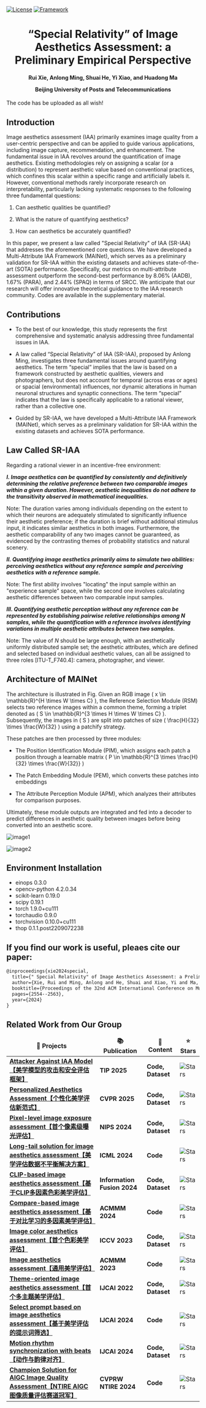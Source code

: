 [![License](https://img.shields.io/badge/License-Apache%202.0-blue.svg)](https://opensource.org/licenses/Apache-2.0)
[![Framework](https://img.shields.io/badge/PyTorch-%23EE4C2C.svg?&logo=PyTorch&logoColor=white)](https://pytorch.org/)

<div align="center">
<h1>
<b>
“Special Relativity” of Image Aesthetics Assessment: a Preliminary Empirical Perspective
</b>
</h1>
<h4>
<b>
Rui Xie, Anlong Ming, Shuai He, Yi Xiao, and Huadong Ma
    
Beijing University of Posts and Telecommunications
</b>
</h4>
</div>

The code has be uploaded as all wish!

## Introduction

Image aesthetics assessment (IAA) primarily examines image quality from a user-centric perspective and can be applied to guide various applications, including image capture, recommendation, and enhancement. The fundamental issue in IAA revolves around the quantification of image aesthetics. Existing methodologies rely on assigning a scalar (or a distribution) to represent aesthetic value based on conventional practices, which confines this scalar within a specific range and artificially labels it. However, conventional methods rarely incorporate research on interpretability, particularly lacking systematic responses to the following three fundamental questions:

1. Can aesthetic qualities be quantified?

2. What is the nature of quantifying aesthetics?

3. How can aesthetics be accurately quantified?

In this paper, we present a law called "Special Relativity" of IAA (SR-IAA) that addresses the aforementioned core questions. We have developed a Multi-Attribute IAA Framework (MAINet), which serves as a preliminary validation for SR-IAA within the existing datasets and achieves state-of-the-art (SOTA) performance. Specifically, our metrics on multi-attribute assessment outperform the second-best performance by 8.06% (AADB), 1.67% (PARA), and 2.44% (SPAQ) in terms of SRCC. We anticipate that our research will offer innovative theoretical guidance to the IAA research community. Codes are available in the supplementary material.

##  Contributions

- To the best of our knowledge, this study represents the first comprehensive and systematic analysis addressing three fundamental issues in IAA. 

- A law called “Special Relativity” of IAA (SR-IAA), proposed by Anlong Ming,  investigates three fundamental issues around quantifying aesthetics. The term “special” implies that the law is based on a framework constructed by aesthetic qualities, viewers and photographers, but does not account for temporal (across eras or ages) or spacial (environmental) influences, nor dynamic alterations in human neuronal structures and synaptic connections.
The term “special” indicates that the law is specifically applicable to a rational viewer, rather than a collective one. 

- Guided by SR-IAA, we have developed a Multi-Attribute IAA Framework (MAINet), which serves as a preliminary validation for SR-IAA within the existing datasets and achieves SOTA performance.

## Law Called SR-IAA

Regarding a rational viewer in an incentive-free environment:

**_I. Image aesthetics can be quantified by consistently and definitively determining the relative preference between two comparable images within a given duration. However, aesthetic inequalities do not adhere to the transitivity observed in mathematical inequalities._**

Note: The duration varies among individuals depending on the extent to which their neurons are adequately stimulated to significantly influence their aesthetic preference; if the duration is brief without additional stimulus input, it indicates similar aesthetics in both images. Furthermore, the aesthetic comparability of any two images cannot be guaranteed, as evidenced by the contrasting themes of probability statistics and natural scenery.

**_II. Quantifying image aesthetics primarily aims to simulate two abilities: perceiving aesthetics without any reference sample and perceiving aesthetics with a reference sample._**

Note: The first ability involves "locating" the input sample within an "experience sample" space, while the second one involves calculating aesthetic differences between two comparable input samples.

**_III. Quantifying aesthetic perception without any reference can be represented by establishing pairwise relative relationships among N samples, while the quantification with a reference involves identifying variations in multiple aesthetic attributes between two samples._**

Note: The value of _N_ should be large enough, with an aesthetically uniformly distributed sample set; the aesthetic attributes, which are defined and selected based on individual aesthetic values, can all be assigned to three roles [ITU-T_F740.4]: camera, photographer, and viewer.

## Architecture of MAINet

The architecture is illustrated in Fig. Given an RGB image \( x \in \mathbb{R}^{H \times W \times C} \), the Reference Selection Module (RSM) selects two reference images within a common theme, forming a triplet denoted as \( S \in \mathbb{R}^{3 \times H \times W \times C} \). Subsequently, the images in \( S \) are split into patches of size \( \frac{H}{32} \times \frac{W}{32} \) using a patchify strategy.

These patches are then processed by three modules:

- The Position Identification Module (PIM), which assigns each patch a position through a learnable matrix \( P \in \mathbb{R}^{3 \times \frac{H}{32} \times \frac{W}{32}} \)

- The Patch Embedding Module (PEM), which converts these patches into embeddings

- The Attribute Perception Module (APM), which analyzes their attributes for comparison purposes.

Ultimately, these module outputs are integrated and fed into a decoder to predict differences in aesthetic quality between images before being converted into an aesthetic score.

![image1](https://github.com/user-attachments/assets/bfb2aa42-2b7b-4ebe-a0a5-8cf4c5d171df)

![image2](https://github.com/user-attachments/assets/24e8af4a-828d-4821-ad3a-ac98b50f3902)

## Environment Installation

- einops 0.3.0
- opencv-python 4.2.0.34
- scikit-learn 0.19.0
- scipy 0.19.1
- torch 1.9.0+cu111
- torchaudio 0.9.0
- torchvision 0.10.0+cu111
- thop 0.1.1.post2209072238

## If you find our work is useful, pleaes cite our paper:

```latex
@inproceedings{xie2024special,
  title={" Special Relativity" of Image Aesthetics Assessment: a Preliminary Empirical Perspective},
  author={Xie, Rui and Ming, Anlong and He, Shuai and Xiao, Yi and Ma, Huadong},
  booktitle={Proceedings of the 32nd ACM International Conference on Multimedia},
  pages={2554--2563},
  year={2024}
}
```

## Related Work from Our Group
<table>
  <thead align="center">
    <tr>
      <td><b>🎁 Projects</b></td>
      <td><b>📚 Publication</b></td>
      <td><b>🌈 Content</b></td>
      <td><b>⭐ Stars</b></td>
    </tr>
  </thead>
  <tbody>
    <tr>
      <td><a href="https://github.com/woshidandan/Attacker-against-image-aesthetics-assessment-model"><b>Attacker Against IAA Model【美学模型的攻击和安全评估框架】</b></a></td>
      <td><b>TIP 2025</b></td>
      <td><b>Code, Dataset</b></td>
      <td><img alt="Stars" src="https://img.shields.io/github/stars/woshidandan/Attacker-against-image-aesthetics-assessment-model?style=flat-square&labelColor=343b41"/></td>
    </tr
    <tr>
      <td><a href="https://github.com/woshidandan/Rethinking-Personalized-Aesthetics-Assessment"><b>Personalized Aesthetics Assessment【个性化美学评估新范式】</b></a></td>
      <td><b>CVPR 2025</b></td>
      <td><b>Code, Dataset</b></td>
      <td><img alt="Stars" src="https://img.shields.io/github/stars/woshidandan/Rethinking-Personalized-Aesthetics-Assessment?style=flat-square&labelColor=343b41"/></td>
    </tr>
    <tr>
      <td><a href="https://github.com/woshidandan/Pixel-level-No-reference-Image-Exposure-Assessment"><b>Pixel-level image exposure assessment【首个像素级曝光评估】</b></a></td>
      <td><b>NIPS 2024</b></td>
      <td><b>Code, Dataset</b></td>
      <td><img alt="Stars" src="https://img.shields.io/github/stars/woshidandan/Pixel-level-No-reference-Image-Exposure-Assessment?style=flat-square&labelColor=343b41"/></td>
    </tr>
    <tr>
      <td><a href="https://github.com/woshidandan/Long-Tail-image-aesthetics-and-quality-assessment"><b>Long-tail solution for image aesthetics assessment【美学评估数据不平衡解决方案】</b></a></td>
      <td><b>ICML 2024</b></td>
      <td><b>Code</b></td>
      <td><img alt="Stars" src="https://img.shields.io/github/stars/woshidandan/Long-Tail-image-aesthetics-and-quality-assessment?style=flat-square&labelColor=343b41"/></td>
    </tr>
    <tr>
      <td><a href="https://github.com/woshidandan/Prompt-DeT"><b>CLIP-based image aesthetics assessment【基于CLIP多因素色彩美学评估】</b></a></td>
      <td><b>Information Fusion 2024</b></td>
      <td><b>Code, Dataset</b></td>
      <td><img alt="Stars" src="https://img.shields.io/github/stars/woshidandan/Prompt-DeT?style=flat-square&labelColor=343b41"/></td>
    </tr>
    <tr>
      <td><a href="https://github.com/woshidandan/SR-IAA-image-aesthetics-and-quality-assessment"><b>Compare-based image aesthetics assessment【基于对比学习的多因素美学评估】</b></a></td>
      <td><b>ACMMM 2024</b></td>
      <td><b>Code</b></td>
      <td><img alt="Stars" src="https://img.shields.io/github/stars/woshidandan/SR-IAA-image-aesthetics-and-quality-assessment?style=flat-square&labelColor=343b41"/></td>
    </tr>
    <tr>
      <td><a href="https://github.com/woshidandan/Image-Color-Aesthetics-and-Quality-Assessment"><b>Image color aesthetics assessment【首个色彩美学评估】</b></a></td>
      <td><b>ICCV 2023</b></td>
      <td><b>Code, Dataset</b></td>
      <td><img alt="Stars" src="https://img.shields.io/github/stars/woshidandan/Image-Color-Aesthetics-and-Quality-Assessment?style=flat-square&labelColor=343b41"/></td>
    </tr>
    <tr>
      <td><a href="https://github.com/woshidandan/Image-Aesthetics-and-Quality-Assessment"><b>Image aesthetics assessment【通用美学评估】</b></a></td>
      <td><b>ACMMM 2023</b></td>
      <td><b>Code</b></td>
      <td><img alt="Stars" src="https://img.shields.io/github/stars/woshidandan/Image-Aesthetics-and-Quality-Assessment?style=flat-square&labelColor=343b41"/></td>
    </tr>
    <tr>
      <td><a href="https://github.com/woshidandan/TANet-image-aesthetics-and-quality-assessment"><b>Theme-oriented image aesthetics assessment【首个多主题美学评估】</b></a></td>
      <td><b>IJCAI 2022</b></td>
      <td><b>Code, Dataset</b></td>
      <td><img alt="Stars" src="https://img.shields.io/github/stars/woshidandan/TANet-image-aesthetics-and-quality-assessment?style=flat-square&labelColor=343b41"/></td>
    </tr>
    <tr>
      <td><a href="https://github.com/woshidandan/AK4Prompts"><b>Select prompt based on image aesthetics assessment【基于美学评估的提示词筛选】</b></a></td>
      <td><b>IJCAI 2024</b></td>
      <td><b>Code</b></td>
      <td><img alt="Stars" src="https://img.shields.io/github/stars/woshidandan/AK4Prompts?style=flat-square&labelColor=343b41"/></td>
    </tr>
    <tr>
      <td><a href="https://github.com/mRobotit/M2Beats"><b>Motion rhythm synchronization with beats【动作与韵律对齐】</b></a></td>
      <td><b>IJCAI 2024</b></td>
      <td><b>Code, Dataset</b></td>
      <td><img alt="Stars" src="https://img.shields.io/github/stars/mRobotit/M2Beats?style=flat-square&labelColor=343b41"/></td>
    </tr>
    <tr>
      <td><a href="https://github.com/woshidandan/Champion-Solution-for-CVPR-NTIRE-2024-Quality-Assessment-on-AIGC"><b>Champion Solution for AIGC Image Quality Assessment【NTIRE AIGC图像质量评估赛道冠军】</b></a></td>
      <td><b>CVPRW NTIRE 2024</b></td>
      <td><b>Code</b></td>
      <td><img alt="Stars" src="https://img.shields.io/github/stars/woshidandan/Champion-Solution-for-CVPR-NTIRE-2024-Quality-Assessment-on-AIGC?style=flat-square&labelColor=343b41"/></td>
    </tr>
  </tbody>
</table>
